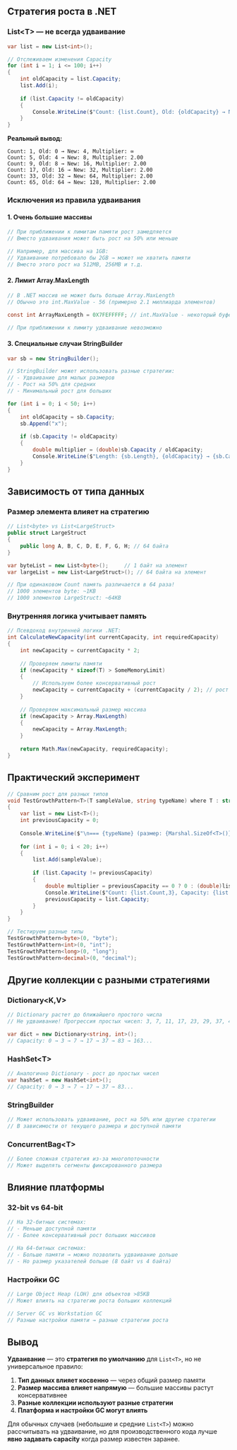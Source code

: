 ## Стратегия роста в .NET

### List\<T> — не всегда удваивание

```csharp
var list = new List<int>();

// Отслеживаем изменения Capacity
for (int i = 1; i <= 100; i++)
{
    int oldCapacity = list.Capacity;
    list.Add(i);
    
    if (list.Capacity != oldCapacity)
    {
        Console.WriteLine($"Count: {list.Count}, Old: {oldCapacity} → New: {list.Capacity}, Multiplier: {(double)list.Capacity / oldCapacity:F2}");
    }
}
```

**Реальный вывод:**

```
Count: 1, Old: 0 → New: 4, Multiplier: ∞
Count: 5, Old: 4 → New: 8, Multiplier: 2.00
Count: 9, Old: 8 → New: 16, Multiplier: 2.00
Count: 17, Old: 16 → New: 32, Multiplier: 2.00
Count: 33, Old: 32 → New: 64, Multiplier: 2.00
Count: 65, Old: 64 → New: 128, Multiplier: 2.00
```

### Исключения из правила удваивания

#### 1. **Очень большие массивы**

```csharp
// При приближении к лимитам памяти рост замедляется
// Вместо удваивания может быть рост на 50% или меньше

// Например, для массива на 1GB:
// Удваивание потребовало бы 2GB → может не хватить памяти
// Вместо этого рост на 512MB, 256MB и т.д.
```

#### 2. **Лимит Array.MaxLength**

```csharp
// В .NET массив не может быть больше Array.MaxLength
// Обычно это int.MaxValue - 56 (примерно 2.1 миллиарда элементов)

const int ArrayMaxLength = 0X7FEFFFFF; // int.MaxValue - некоторый буфер

// При приближении к лимиту удваивание невозможно
```

#### 3. **Специальные случаи StringBuilder**

```csharp
var sb = new StringBuilder();

// StringBuilder может использовать разные стратегии:
// - Удваивание для малых размеров
// - Рост на 50% для средних  
// - Минимальный рост для больших

for (int i = 0; i < 50; i++)
{
    int oldCapacity = sb.Capacity;
    sb.Append("x");
    
    if (sb.Capacity != oldCapacity)
    {
        double multiplier = (double)sb.Capacity / oldCapacity;
        Console.WriteLine($"Length: {sb.Length}, {oldCapacity} → {sb.Capacity}, x{multiplier:F2}");
    }
}
```

## Зависимость от типа данных

### Размер элемента влияет на стратегию

```csharp
// List<byte> vs List<LargeStruct>
public struct LargeStruct
{
    public long A, B, C, D, E, F, G, H; // 64 байта
}

var byteList = new List<byte>();     // 1 байт на элемент
var largeList = new List<LargeStruct>(); // 64 байта на элемент

// При одинаковом Count память различается в 64 раза!
// 1000 элементов byte: ~1KB
// 1000 элементов LargeStruct: ~64KB
```

### Внутренняя логика учитывает память

```csharp
// Псевдокод внутренней логики .NET:
int CalculateNewCapacity(int currentCapacity, int requiredCapacity)
{
    int newCapacity = currentCapacity * 2;
    
    // Проверяем лимиты памяти
    if (newCapacity * sizeof(T) > SomeMemoryLimit)
    {
        // Используем более консервативный рост
        newCapacity = currentCapacity + (currentCapacity / 2); // рост на 50%
    }
    
    // Проверяем максимальный размер массива
    if (newCapacity > Array.MaxLength)
    {
        newCapacity = Array.MaxLength;
    }
    
    return Math.Max(newCapacity, requiredCapacity);
}
```

## Практический эксперимент

```csharp
// Сравним рост для разных типов
void TestGrowthPattern<T>(T sampleValue, string typeName) where T : struct
{
    var list = new List<T>();
    int previousCapacity = 0;
    
    Console.WriteLine($"\n=== {typeName} (размер: {Marshal.SizeOf<T>()} байт) ===");
    
    for (int i = 0; i < 20; i++)
    {
        list.Add(sampleValue);
        
        if (list.Capacity != previousCapacity)
        {
            double multiplier = previousCapacity == 0 ? 0 : (double)list.Capacity / previousCapacity;
            Console.WriteLine($"Count: {list.Count,3}, Capacity: {list.Capacity,3}, Growth: x{multiplier:F2}");
            previousCapacity = list.Capacity;
        }
    }
}

// Тестируем разные типы
TestGrowthPattern<byte>(0, "byte");
TestGrowthPattern<int>(0, "int");  
TestGrowthPattern<long>(0, "long");
TestGrowthPattern<decimal>(0, "decimal");
```

## Другие коллекции с разными стратегиями

### Dictionary<K,V>

```csharp
// Dictionary растет до ближайшего простого числа
// Не удваивание! Прогрессия простых чисел: 3, 7, 11, 17, 23, 29, 37, 47...

var dict = new Dictionary<string, int>();
// Capacity: 0 → 3 → 7 → 17 → 37 → 83 → 163...
```

### HashSet\<T>

```csharp
// Аналогично Dictionary - рост до простых чисел
var hashSet = new HashSet<int>();
// Capacity: 0 → 3 → 7 → 17 → 37 → 83...
```

### StringBuilder

```csharp
// Может использовать удваивание, рост на 50% или другие стратегии
// В зависимости от текущего размера и доступной памяти
```

### ConcurrentBag\<T>

```csharp
// Более сложная стратегия из-за многопоточности
// Может выделять сегменты фиксированного размера
```

## Влияние платформы

### 32-bit vs 64-bit

```csharp
// На 32-битных системах:
// - Меньше доступной памяти
// - Более консервативный рост больших массивов

// На 64-битных системах:
// - Больше памяти → можно позволить удваивание дольше
// - Но размер указателей больше (8 байт vs 4 байта)
```

### Настройки GC

```csharp
// Large Object Heap (LOH) для объектов >85KB
// Может влиять на стратегию роста больших коллекций

// Server GC vs Workstation GC
// Разные настройки памяти → разные стратегии роста
```

## Вывод

**Удваивание** — это **стратегия по умолчанию** для `List<T>`, но не универсальное правило:

1. **Тип данных влияет косвенно** — через общий размер памяти
2. **Размер массива влияет напрямую** — большие массивы растут консервативнее
3. **Разные коллекции используют разные стратегии**
4. **Платформа и настройки GC могут влиять**

Для обычных случаев (небольшие и средние `List<T>`) можно рассчитывать на удваивание, но для производственного кода лучше **явно задавать capacity** когда размер известен заранее.